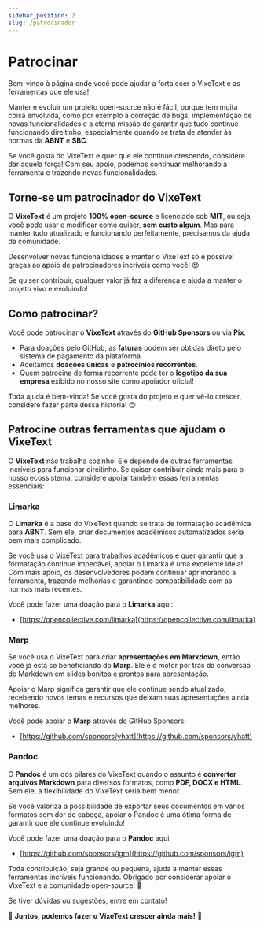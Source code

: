 ```yaml
---
sidebar_position: 2
slug: /patrocinador
---
```


# Patrocinar

Bem-vindo à página onde você pode ajudar a fortalecer o VixeText e as ferramentas que ele usa! 

Manter e evoluir um projeto open-source não é fácil, porque tem muita coisa envolvida, como por exemplo a correção de bugs, implementação de novas funcionalidades e a eterna missão de garantir que tudo continue funcionando direitinho, especialmente quando se trata de atender às normas da **ABNT** e **SBC**.  

Se você gosta do VixeText e quer que ele continue crescendo, considere dar aquela força! Com seu apoio, podemos continuar melhorando a ferramenta e trazendo novas funcionalidades. 

## Torne-se um patrocinador do VixeText  

O **VixeText** é um projeto **100% open-source** e licenciado sob **MIT**, ou seja, você pode usar e modificar como quiser, **sem custo algum**. Mas para manter tudo atualizado e funcionando perfeitamente, precisamos da ajuda da comunidade.  

Desenvolver novas funcionalidades e manter o VixeText só é possível graças ao apoio de patrocinadores incríveis como você! 😍  

Se quiser contribuir, qualquer valor já faz a diferença e ajuda a manter o projeto vivo e evoluindo! 

## Como patrocinar?  

Você pode patrocinar o **VixeText** através do **GitHub Sponsors** ou via **Pix**.  

- Para doações pelo GitHub, as **faturas** podem ser obtidas direto pelo sistema de pagamento da plataforma.  
- Aceitamos **doações únicas** e **patrocínios recorrentes**.  
- Quem patrocina de forma recorrente pode ter o **logotipo da sua empresa** exibido no nosso site como apoiador oficial!  

Toda ajuda é bem-vinda! Se você gosta do projeto e quer vê-lo crescer, considere fazer parte dessa história! 😊 

## Patrocine outras ferramentas que ajudam o VixeText  

O **VixeText** não trabalha sozinho! Ele depende de outras ferramentas incríveis para funcionar direitinho. Se quiser contribuir ainda mais para o nosso ecossistema, considere apoiar também essas ferramentas essenciais:  

### Limarka  

O **Limarka** é a base do VixeText quando se trata de formatação acadêmica para **ABNT**. Sem ele, criar documentos acadêmicos automatizados seria bem mais complicado.  

Se você usa o VixeText para trabalhos acadêmicos e quer garantir que a formatação continue impecável, apoiar o Limarka é uma excelente ideia! Com mais apoio, os desenvolvedores podem continuar aprimorando a ferramenta, trazendo melhorias e garantindo compatibilidade com as normas mais recentes.  

Você pode fazer uma doação para o **Limarka** aqui:  

- [https://opencollective.com/limarka](https://opencollective.com/limarka)  

### Marp  

Se você usa o VixeText para criar **apresentações em Markdown**, então você já está se beneficiando do **Marp**. Ele é o motor por trás da conversão de Markdown em slides bonitos e prontos para apresentação.  

Apoiar o Marp significa garantir que ele continue sendo atualizado, recebendo novos temas e recursos que deixam suas apresentações ainda melhores.  

Você pode apoiar o **Marp** através do GitHub Sponsors:  

- [https://github.com/sponsors/yhatt](https://github.com/sponsors/yhatt) 

### Pandoc  

O **Pandoc** é um dos pilares do VixeText quando o assunto é **converter arquivos Markdown** para diversos formatos, como **PDF, DOCX e HTML**. Sem ele, a flexibilidade do VixeText seria bem menor.  

Se você valoriza a possibilidade de exportar seus documentos em vários formatos sem dor de cabeça, apoiar o Pandoc é uma ótima forma de garantir que ele continue evoluindo!  

Você pode fazer uma doação para o **Pandoc** aqui:  

- [https://github.com/sponsors/jgm](https://github.com/sponsors/jgm)  

Toda contribuição, seja grande ou pequena, ajuda a manter essas ferramentas incríveis funcionando. Obrigado por considerar apoiar o VixeText e a comunidade open-source! 💙  

Se tiver dúvidas ou sugestões, entre em contato!  

🚀 **Juntos, podemos fazer o VixeText crescer ainda mais!** 🚀  
